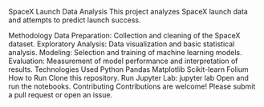 SpaceX Launch Data Analysis
This project analyzes SpaceX launch data and attempts to predict launch success.

Methodology
Data Preparation: Collection and cleaning of the SpaceX dataset.
Exploratory Analysis: Data visualization and basic statistical analysis.
Modeling: Selection and training of machine learning models.
Evaluation: Measurement of model performance and interpretation of results.
Technologies Used
Python
Pandas
Matplotlib
Scikit-learn
Folium
How to Run
Clone this repository.
Run Jupyter Lab: jupyter lab
Open and run the notebooks.
Contributing
Contributions are welcome! Please submit a pull request or open an issue.
